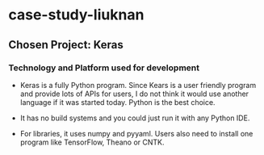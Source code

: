 # case-study-liuknan
## Chosen Project: Keras<br>
### Technology and Platform used for development
* Keras is a fully Python program. Since Kears is a user friendly program and provide lots of APIs for users, I do not think it would use another language if it was started today. Python is the best choice.

* It has no build systems and you could just run it with any Python IDE.

* For libraries, it uses numpy and pyyaml. Users also need to install one program like TensorFlow, Theano or CNTK.

